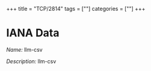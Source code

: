 +++
title = "TCP/2814"
tags = [""]
categories = [""]
+++

# IANA Data

_Name:_ llm-csv

_Description:_ llm-csv

